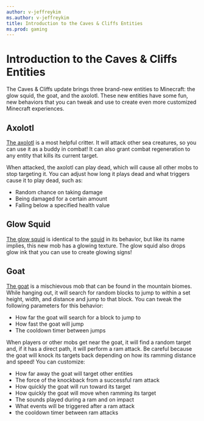 ```yaml
---
author: v-jeffreykim
ms.author: v-jeffreykim
title: Introduction to the Caves & Cliffs Entities
ms.prod: gaming
---
```


# Introduction to the Caves & Cliffs Entities

The Caves & Cliffs update brings three brand-new entities to Minecraft: the glow squid, the goat, and the axolotl. These new entities have some fun, new behaviors that you can tweak and use to create even more customized Minecraft experiences.

## Axolotl

[The axolotl](TestAPI/Source/VanillaBehaviorPack/entities/axolotl.json) is a most helpful critter. It will attack other sea creatures, so you can use it as a buddy in combat! It can also grant combat regeneration to any entity that kills its current target.

When attacked, the axolotl can play dead, which will cause all other mobs to stop targeting it. You can adjust how long it plays dead and what triggers cause it to play dead, such as:

- Random chance on taking damage
- Being damaged for a certain amount
- Falling below a specified health value

## Glow Squid

[The glow squid](TestAPI/Source/VanillaBehaviorPack/entities/glow_squid.json) is identical to the [squid](TestAPI/Source/VanillaBehaviorPack/entities/squid.json) in its behavior, but like its name implies, this new mob has a glowing texture. The glow squid also drops glow ink that you can use to create glowing signs!

## Goat

[The goat](TestAPI/Source/VanillaBehaviorPack/entities/goat.json) is a mischievous mob that can be found in the mountain biomes. While hanging out, it will search for random blocks to jump to within a set height, width, and distance and jump to that block. You can tweak the following parameters for this behavior:

- How far the goat will search for a block to jump to
- How fast the goat will jump
- The cooldown timer between jumps

When players or other mobs get near the goat, it will find a random target and, if it has a direct path, it will perform a ram attack. Be careful because the goat will knock its targets back depending on how its ramming distance and speed! You can customize:

- How far away the goat will target other entities
- The force of the knockback from a successful ram attack
- How quickly the goat will run toward its target
- How quickly the goat will move when ramming its target
- The sounds played during a ram and on impact
- What events will be triggered after a ram attack
- the cooldown timer between ram attacks
